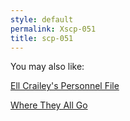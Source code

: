 ```yaml
---
style: default
permalink: Xscp-051
title: scp-051
---
```

You may also like:

[Ell Crailey's Personnel File](http://scp-wiki.net/ell-crailey-s-personnel-file)

[Where They All Go](http://scp-wiki.net/where-they-all-go)
